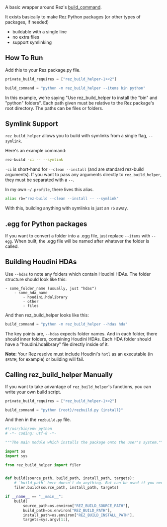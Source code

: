 A basic wrapper around Rez's
[build_command](https://github.com/nerdvegas/rez/wiki/Package-Definition-Guide#build_command).

It exists basically to make Rez Python packages (or other types of packages, if needed)

- buildable with a single line
- no extra files
- support symlinking


## How To Run

Add this to your Rez package.py file.

```python
private_build_requires = ["rez_build_helper-1+<2"]

build_command = "python -m rez_build_helper --items bin python"
```

In this example, we're saying "Use rez_build_helper to install the "bin"
and "python" folders". Each path given must be relative to the Rez
package's root directory. The paths can be files or folders.


## Symlink Support

``rez_build_helper`` allows you to build with symlinks from a single flag, ``--symlink``.

Here's an example command:

```sh
rez-build -ci -- --symlink
```

``-ci`` is short-hand for ``--clean --install`` (and are standard
rez-build arguments). If you want to pass any arguments directly to
``rez_build_helper``, they must be separated with a `` -- ``.

In my own ``~/.profile``, there lives this alias.

```sh
alias rb="rez-build --clean --install -- --symlink"
```

With this, building anything with symlinks is just an ``rb`` away.


## .egg for Python packages

If you want to convert a folder into a .egg file, just replace
``--items`` with ``--egg``. When built, the .egg file will be named
after whatever the folder is called.


## Building Houdini HDAs
Use ``--hdas`` to note any folders which contain Houdini HDAs. The
folder structure should look like this:

```
- some_folder_name (usually, just "hdas")
    - some_hda_name
        - houdini.hdalibrary
        - other
        - files
```

And then rez_build_helper looks like this:

```python
build_command = "python -m rez_build_helper --hdas hda"
```

The key points are, ``--hdas`` expects folder names. And in each folder,
there should inner folders, containing Houdini HDAs. Each HDA folder
should have a "houdini.hdalibrary" file directly inside of it.

**Note**: Your Rez resolve must include Houdini's ``hotl`` as an
executable (in ``$PATH``, for example) or building will fail.


## Calling rez_build_helper Manually

If you want to take advantage of ``rez_build_helper``'s functions, you can write your own build script.

```python
private_build_requires = ["rez_build_helper-1+<2"]

build_command = "python {root}/rezbuild.py {install}"
```

And then in the ``rezbuild.py`` file.

```python
#!/usr/bin/env python
# -*- coding: utf-8 -*-

"""The main module which installs the package onto the user's system."""

import os
import sys

from rez_build_helper import filer


def build(source_path, build_path, install_path, targets):
    # `build_path` here doesn't do anything. But can be used if you need it for anything
    filer.build(source_path, install_path, targets)

if __name__ == "__main__":
    build(
        source_path=os.environ["REZ_BUILD_SOURCE_PATH"],
        build_path=os.environ["REZ_BUILD_PATH"],
        install_path=os.environ["REZ_BUILD_INSTALL_PATH"],
        targets=sys.argv[1:],

```
